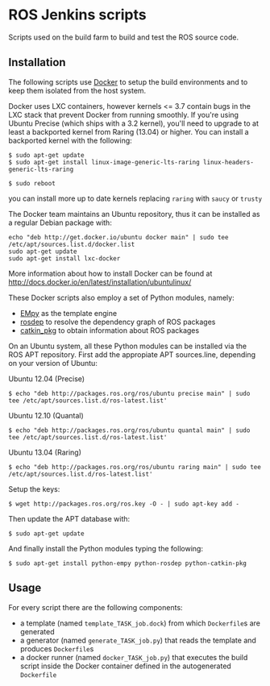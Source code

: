 ROS Jenkins scripts
===================

Scripts used on the build farm to build and test the ROS source code.

Installation
------------

The following scripts use [Docker](http://docker.io) to setup the build environments and to keep them isolated from the host system.

Docker uses LXC containers, however kernels <= 3.7 contain bugs in the LXC stack that prevent Docker from running smoothly. If you're using Ubuntu Precise (which ships with a 3.2 kernel), you'll need to upgrade to at least a backported kernel from Raring (13.04) or higher. You can install a backported kernel with the following:

```
$ sudo apt-get update
$ sudo apt-get install linux-image-generic-lts-raring linux-headers-generic-lts-raring

$ sudo reboot
```

you can install more up to date kernels replacing ```raring``` with ```saucy``` or ```trusty```

The Docker team maintains an Ubuntu repository, thus it can be installed as a regular Debian package with:

```
echo "deb http://get.docker.io/ubuntu docker main" | sudo tee /etc/apt/sources.list.d/docker.list
sudo apt-get update
sudo apt-get install lxc-docker
```

More information about how to install Docker can be found at http://docs.docker.io/en/latest/installation/ubuntulinux/

These Docker scripts also employ a set of Python modules, namely:

* [EMpy](http://www.alcyone.com/software/empy/) as the template engine
* [rosdep](http://wiki.ros.org/rosdep) to resolve the dependency graph of ROS packages
* [catkin_pkg](http://wiki.ros.org/catkin_pkg) to obtain information about ROS packages

On an Ubuntu system, all these Python modules can be installed via the ROS APT repository. First add the appropiate APT sources.line, depending on your version of Ubuntu:

Ubuntu 12.04 (Precise)
```
$ echo "deb http://packages.ros.org/ros/ubuntu precise main" | sudo tee /etc/apt/sources.list.d/ros-latest.list'
```

Ubuntu 12.10 (Quantal)
```
$ echo "deb http://packages.ros.org/ros/ubuntu quantal main" | sudo tee /etc/apt/sources.list.d/ros-latest.list'
```

Ubuntu 13.04 (Raring)
```
$ echo "deb http://packages.ros.org/ros/ubuntu raring main" | sudo tee /etc/apt/sources.list.d/ros-latest.list'
```

Setup the keys:
```
$ wget http://packages.ros.org/ros.key -O - | sudo apt-key add -
```

Then update the APT database with:
```
$ sudo apt-get update
```

And finally install the Python modules typing the following:
```
$ sudo apt-get install python-empy python-rosdep python-catkin-pkg
```

Usage
-----

For every script there are the following components:

- a template (named ```template_TASK_job.dock```) from which ```Dockerfile```s are generated
- a generator (named ```generate_TASK_job.py```) that reads the template and produces ```Dockerfile```s
- a docker runner (named ```docker_TASK_job.py```) that executes the build script inside the Docker container defined in the autogenerated ```Dockerfile```

